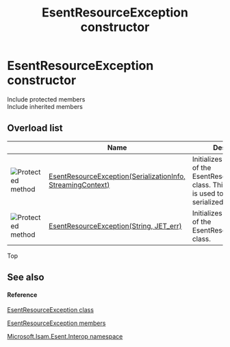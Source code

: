 ﻿---
title: EsentResourceException constructor 
TOCTitle: 'EsentResourceException constructor '
ms:assetid: Overload:Microsoft.Isam.Esent.Interop.EsentResourceException.#ctor
ms:mtpsurl: https://msdn.microsoft.com/library/microsoft.isam.esent.interop.esentresourceexception.esentresourceexception(v=EXCHG.10)
ms:contentKeyID: 55102628
ms.date: 07/30/2014
ms.topic: article
f1_keywords:
- Microsoft.Isam.Esent.Interop.EsentResourceException.EsentResourceException
dev_langs:
- CSharp
- JScript
- VB
- other
---

# EsentResourceException constructor

Include protected members  
Include inherited members  

## Overload list

<table>
<thead>
<tr class="header">
<th> </th>
<th>Name</th>
<th>Description</th>
</tr>
</thead>
<tbody>
<tr class="odd">
<td><img src="../images/dn292116.protmethod(exchg.10).gif" title="Protected method" alt="Protected method" /></td>
<td><a href="dn350579(v=exchg.10).md">EsentResourceException(SerializationInfo, StreamingContext)</a></td>
<td>Initializes a new instance of the EsentResourceException class. This constructor is used to deserialize a serialized exception.</td>
</tr>
<tr class="even">
<td><img src="../images/dn292116.protmethod(exchg.10).gif" title="Protected method" alt="Protected method" /></td>
<td><a href="dn350558(v=exchg.10).md">EsentResourceException(String, JET_err)</a></td>
<td>Initializes a new instance of the EsentResourceException class.</td>
</tr>
</tbody>
</table>


Top

## See also

#### Reference

[EsentResourceException class](./esentresourceexception-class.md)

[EsentResourceException members](./esentresourceexception-members.md)

[Microsoft.Isam.Esent.Interop namespace](./microsoft.isam.esent.interop-namespace.md)